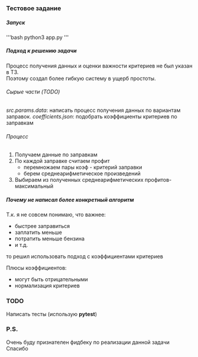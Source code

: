 ### Тестовое задание

##### Запуск
'''bash
python3 app.py
'''

##### Подход к решению задачи
Процесс получения данных и оценки важности критериев не был указан в ТЗ.  
Поэтому создал более гибкую систему в ущерб простоты.  

###### Сырые части (TODO)
_src.params.data_: написать процесс получения данных по вариантам заправок.
_coefficients.json_: подобрать коэффициенты критериев по заправкам

###### Процесс
1. Получаем данные по заправкам
2. По каждой заправке считаем профит
    - перемножаем пары коэф - критерий заправки
    - берем среднеарифметическое произведений
3. Выбираем из полученных среднеарифметических профитов- максимальный


##### Почему не написал более конкретный алгоритм
Т.к. я не совсем понимаю, что важнее:  
- быстрее заправиться
- заплатить меньше
- потратить меньше бензина
- и т.д.  

то решил использовать подход с коэффициентами критериев  

Плюсы коэффициентов:
- могут быть отрицательными
- нормализация критериев


### TODO
Написать тесты (использую __pytest__)

### P.S.
Очень буду признателен фидбеку по реализации данной задачи  
Спасибо